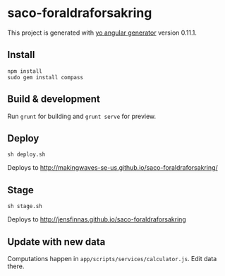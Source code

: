 # saco-foraldraforsakring

This project is generated with [yo angular generator](https://github.com/yeoman/generator-angular)
version 0.11.1.

## Install

	npm install
	sudo gem install compass


## Build & development

Run `grunt` for building and `grunt serve` for preview.

## Deploy

	sh deploy.sh

Deploys to http://makingwaves-se-us.github.io/saco-foraldraforsakring/

## Stage

	sh stage.sh

Deploys to http://jensfinnas.github.io/saco-foraldraforsakring

## Update with new data

Computations happen in `app/scripts/services/calculator.js`. Edit data there.
